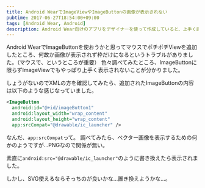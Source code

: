 ```yaml
---
title: Android WearでImageViewやImageButtonの画像が表示されない
pubtime: 2017-06-27T18:54:00+09:00
tags: [Android Wear, Android]
description: Android Wear向けのアプリをデザイナーを使って作成していると、上手く画像を表示出来無い問題への対処方法です。
---
```


Android WearでImageButtonを使おうかと思ってマウスでポチポチViewを追加したところ、何故か画像が表示されず枠だけになるというトラブルがありました。（マウスで、というところが重要）
色々調べてみたところ、ImageButtonに限らずImageViewでもやっぱり上手く表示されないことが分かりました。

しょうがないのでXMLの方を確認してみたら、追加されたImageButtonの内容は以下のような感じなっていました。
``` xml
<ImageButton
  android:id="@+id/imageButton1"
  android:layout_width="wrap_content"
  android:layout_height="wrap_content"
  app:srcCompat="@drawable/ic_launcher" />
```

なんだ、`app:srcCompat`って。
調べてみたら、ベクター画像を表示するための何かのようですが…PNGなので関係が無い。

素直に`android:src="@drawable/ic_launcher"`のように書き換えたら表示されました。

しかし、SVG使えるならそっちのが良いかな…置き換えようかな…。
